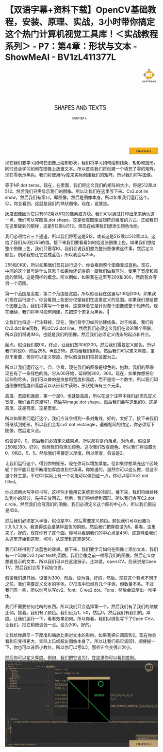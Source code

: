 # 【双语字幕+资料下载】OpenCV基础教程，安装、原理、实战，3小时带你搞定这个热门计算机视觉工具库！＜实战教程系列＞ - P7：第4章：形状与文本 - ShowMeAI - BV1zL411377L

![](img/8a937ccf6391fb83a5e9a49c5cfde311_0.png)

现在我们要学习如何在图像上绘制形状，我们将学习如何绘制线条、矩形和圆形，同时还会学习如何在图像上放置文本。所以首先我们将创建一个填充了零的矩阵，现在零表示黑色。我们将使用Ny库来实际创建我们的矩阵。所以我们将写图像。

等于NP.dot zeros。现在，在里面，我们将定义我们的矩阵的大小，将是512乘以512。然后我们只需显示我们的图像。所以让我们在这里写下来。Cv2.dot im show。然后我们有窗口，即图像，然后是图像本身。所以如果我们运行这个。😔，你会看到，这就是我们的块状图像。现在，这就是。

灰度图像因为它只有512乘以512的像素或方块。我们可以通过打印出来来确认这一点，我们可以写图像.dot shape。这是检查图像或矩阵的维度的方式。正如我们在这里提到的那样，这是512乘以512。但现在如果我们想添加颜色功能。

我们必须给它三个通道。所以我们将写这是512，或者这是512乘以512乘以3。这给了我们从0到255的值。接下来我们要看看如何给这张图像上色。如果我们想给整个图像上色，我们只需写IG。我们会说我们想为整张图像做这件事，然后定义颜色，例如我想让它变成蓝色，所以我会写255。

255和0和0，所以如果我们现在运行这个，你会看到整个图像变成蓝色。现在，中间的这个冒号是什么意思？如果你还记得前一章我们做裁剪时，使用了宽度和高度的限制。这是同样的概念。所以例如，如果我在这里写200和300，然后我会写另一个范围。

第一个范围是高度，第二个范围是宽度。所以假设我在这里写100到300。如果我们现在运行这个，你会看到上色部分仅是我们在这里定义的范围。如果我们想给整个图像上色，我们只需写一个冒号，这意味着它是针对整个图像或整个矩阵的。现在继续，我们将学习如何创建，先把这个恢复为黑色。🤢

让我们也将这一行注释掉。现在，我们将学习如何创建线条。对于线条，我们有Cv2.dot line函数。所以Cv2.dot line。然后我们必须定义我们在谈论哪个图像。所以我们将说IMG，也就是我们的图像。然后我们必须定义线条的起点和终点。

起点，假设我们放00。终点，让我们放30和300。然后我们需要定义颜色，所以我们将说0，然后255。再说255。这将给我们绿色。然后我们可以定义厚度。虽然不重要，但你可以定义厚度，所以假设我们将其设置为三。

所以让我们运行这个。😔，你看，现在我们的图像是绿色的，抱歉。我们的图像现在有了一条绿色的线。它从00开始，延伸到300，300。现在，如果你想把它延伸到尽头，我们可以做的是直接用宽度和高度，而不是给一个数字。所以我们知道图像的宽度和高度可以从形状中获取，形状矩阵有三个元素。

高度、宽度和通道，第一个是0，也就是高度，所以在这个注释中我们必须先定义宽度，我们会在这里写1，然后写image.dot shape。然后我们会写这里的0。这是高度。这是高度，这是宽度。

所以如果我们运行这个，我们应该会得到一条对角线。好的，太好了。接下来我们将继续到矩形，所以我们会写cv2.dot rectangle，遵循相同的约定，你必须写下图像，然后定义点。

假设是0，0，然后我们必须定义结束点。所以那将是角落点，对角点，假设是250和350。好的，然后我们将添加颜色。这次我们改变颜色。所以我们将设置为0，0和2，5，5。然后我们需要定义厚度。所以厚度，假设是2。

让我们运行这个，得到你的矩形。现在你可以增加厚度。但如果你想填充这个区域呢？你不能只是不断增加厚度直到它填满，你知道的。虽然你可以这么做，但这不是个好主意。不过C2实际上有一个功能可以做到这一点，你可以写CVv2.dot filled。

你必须用大写字母书写，这样你才能用它来填充你的矩形。接下来，我们将继续移动到小的部分，先把它放回去。然后，我们将继续到圆形。所以我们会写C2.dot circle，然后我们会写我们的图像。我们必须定义这个圆的中心点。所以我们假设是450。

然后我们必须定义半径，假设是30，然后需要定义颜色。颜色我们可以设置为2,5,5,2,5,5。我觉得这会是某种蓝色的阴影。然后我们把厚度设为5。看看，这里来了。好的，现在你有了这个圆。你可以看到我们的中心点是450，这意味着我们从这里开始到这里，400，从这里到这里是50。

我们已经得到了淡蓝色的效果。接下来，我们要学习如何在图像上添加文本。我们有一个叫做Cv2.t put text的函数。我们会像之前一样写我们的图像，然后定义你想要显示的文本。所以我们可以在这里展示，比如说，open.CV。应该说是Open TV，然后我们会写下起始位置。

假设我们想开始。设置为300，然后。设为百。好的，然后。现在这个有点不同于之前，我们需要定义文本的字体。CV2库中已经有几个字体，但数量不多。不过我们有一些，所以你可以写cv2。font。C we2 dot。Fons，然后会显示出一堆字体。

我们不需要任何花哨的东西。所以我们只会选择第一个。然后我们有了我们的缩放比例。接着。我们有了颜色。我们设为1，50，然后0。然后我们有我们的。厚度。让我们运行一下，看看效果如何。所以你看，我们以绿色写下了Open CVv。让我们，把它稍微调低一点。设为200。好的。

让我给你展示一下厚度和缩放比例对文本的影响。如果我把它调高到2。现在你会看到它变得更大，实际上已经超出图像本身了。所以让我们把它调回1，顺便提一下，你也可以设置小数位。所以你可以写0.5。那样它会变得非常小。

然后你可以定义厚度。例如，我们把它设为1。在这里你可以看到差别。![](img/8a937ccf6391fb83a5e9a49c5cfde311_2.png)
